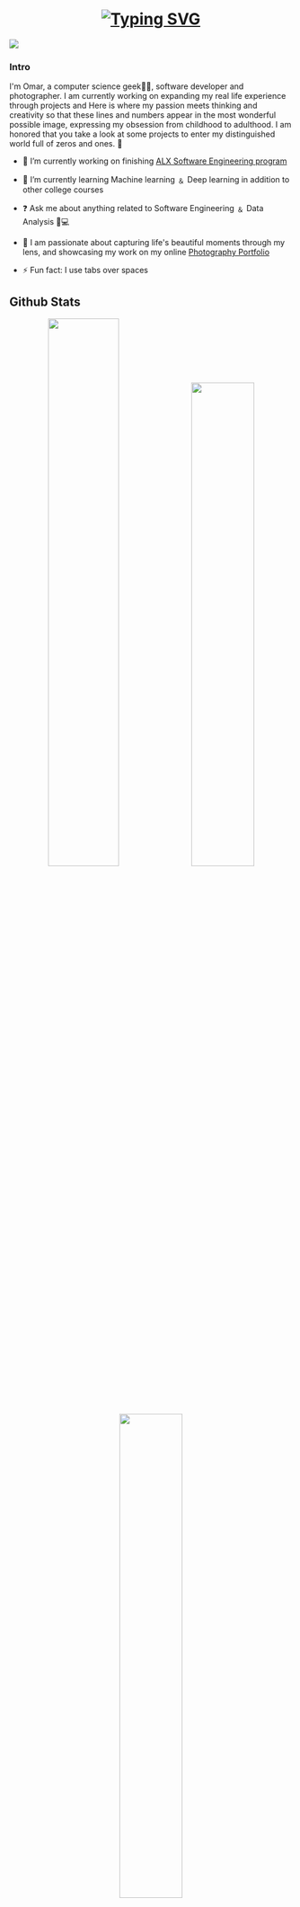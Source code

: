 # <div align="center"> <a href="https://git.io/typing-svg"><img src="https://readme-typing-svg.demolab.com?font=Fira+Co&size=30&pause=1000&color=F7F7F7&center=true&width=435&lines=%3C+Hello%2C+world!+%3E;I'm+Omar+Ahmed++;A+Software+Engineer...;A+Photographer...;Ittyy+ Great+to+have+you+here!+!%F0%9F%96%A4'" alt="Typing SVG" /></a>
</div>  
  

<div align="left">

  
  <!--svg-->
<img src="https://github.com/CodeDroid999/CodeDroid999/blob/main/header_.png">
<!--svg-->

<br/>  

### Intro  
  
I'm Omar, a computer science geek👨‍💻, software developer and photographer. I am currently working on expanding my real life experience through projects and Here is where my passion meets thinking and creativity so that these lines and numbers appear in the most wonderful possible image, expressing my obsession from childhood to adulthood. I am honored that you take a look at some projects to enter my distinguished world full of zeros and ones. 🚀
  
  

- 🔭 I’m currently working on finishing [ALX Software Engineering program](https://www.alxafrica.com/software-engineering-2022)  
  

- 🌱 I’m currently learning Machine learning ﹠ Deep learning in addition to other college courses   
  

- ❓ Ask me about anything related to Software Engineering ﹠ Data Analysis 🔎💻 


- 📸 I am passionate about capturing life's beautiful moments through my lens, and showcasing my work on my online [Photography Portfolio](https://www.flipbookpdf.net/web/site/a79a01c50b226cbb9610db661f26da4bb10673ff202302.pdf.html#page/1) 


- ⚡ Fun fact: I use tabs over spaces  
  


## Github Stats  
<div align="center">
    <img width="50%" src="https://github-readme-streak-stats.herokuapp.com/?user=Omar-KAhmed&theme=dark&hide_border=true"/>
  <img width="47%" img hight= "60%" src="https://github-readme-stats.vercel.app/api?username=Omar-KAhmed&show_icons=true&theme=dark&hide_border=true">  
  <a href="https://github.com/anuraghazra/convoychat">
  <img src="https://github-readme-stats.vercel.app/api/top-langs/?username=Omar-KAhmed&layout=compact&theme=dark&langs_count=6&hide_border=true" width="47%"/>


  </a>
</div> 
    
<!--Github Stats-->  
<br/>  

  
  <h1 align="left" style="color:yellow;margin-bottom: 20px;" >  Don't be a stranger, let's Connect  </h1>  <br/>  
   
<div align="center">
<a href="https://github.com/Omar-kAhmed" target="_blank">
<img src=https://img.shields.io/badge/github-%2324292e.svg?&style=for-the-badge&logo=github&logoColor=white alt=github style="margin-bottom: 5px;" />
</a>
<a href="https://twitter.com/@omark_ahmed7" target="_blank">
<img src=https://img.shields.io/badge/twitter-%2300acee.svg?&style=for-the-badge&logo=twitter&logoColor=white alt=twitter style="margin-bottom: 5px;" />
</a>
<a href="https://linkedin.com/in/omar-k-ahmed/" target="_blank">
<img src=https://img.shields.io/badge/linkedin-%231E77B5.svg?&style=for-the-badge&logo=linkedin&logoColor=white alt=linkedin style="margin-bottom: 5px;" />
</a>
<a href="https://www.facebook.com/miro.king.3367" target="_blank">
<img src=https://img.shields.io/badge/facebook-%232E87FB.svg?&style=for-the-badge&logo=facebook&logoColor=white alt=facebook style="margin-bottom: 5px;" />
</a>
<a href="https://instagram.com/iamomarkhaledd" target="_blank">
<img src=https://img.shields.io/badge/instagram-%23000000.svg?&style=for-the-badge&logo=instagram&logoColor=white alt=instagram style="margin-bottom: 5px;" />
</a>  
 <br/>  
<a href="https://www.behance.net/nodynet" target="_blank">
<img src=https://img.shields.io/badge/behance-%23191919.svg?&style=for-the-badge&logo=behance&logoColor=white alt=behance style="margin-bottom: 8px;" />
</a>
</div>  
  
## My Skill Set  
<div align="center"> <table><tr><td valign="top" width="50%">


<div align="center">  

### Frontend  
<div align="center">  
<a href="https://www.w3schools.com/css/" target="_blank"><img style="margin: 10px" src="https://profilinator.rishav.dev/skills-assets/css3-original-wordmark.svg" alt="CSS3" height="50" /></a>  
<a href="https://en.wikipedia.org/wiki/HTML5" target="_blank"><img style="margin: 10px" src="https://profilinator.rishav.dev/skills-assets/html5-original-wordmark.svg" alt="HTML5" height="50" /></a>  
</div>

</td><td valign="top" width="50%">


<div align="center">  

### Backend  
<div align="center">  
<a href="https://www.linux.org/" target="_blank"><img style="margin: 10px" src="https://profilinator.rishav.dev/skills-assets/linux-original.svg" alt="Linux" height="50" /></a>  
<a href="https://www.python.org/" target="_blank"><img style="margin: 10px" src="https://profilinator.rishav.dev/skills-assets/python-original.svg" alt="Python" height="50" /></a>  
<a href="https://github.com/" target="_blank"><img style="margin: 10px" src="https://profilinator.rishav.dev/skills-assets/git-scm-icon.svg" alt="Git" height="50" /></a>  
<a href="https://en.wikipedia.org/wiki/HTML5" target="_blank"><img style="margin: 10px" src="https://profilinator.rishav.dev/skills-assets/html5-original-wordmark.svg" alt="HTML5" height="50" /></a>  
<a href="https://www.cprogramming.com/" target="_blank"><img style="margin: 10px" src="https://profilinator.rishav.dev/skills-assets/c-original.svg" alt="C" height="50" /></a>  
<a href="https://www.cplusplus.com/" target="_blank"><img style="margin: 10px" src="https://profilinator.rishav.dev/skills-assets/cplusplus-original.svg" alt="C++" height="50" /></a>  
<a href="https://www.adobe.com/products/photoshop-lightroom.html" target="_blank"><img style="margin: 10px" src="https://profilinator.rishav.dev/skills-assets/lightroom.png" alt="Lightroom" height="50" /></a>  
</div>

</td></tr></table> 
   
 <div class="badge-base LI-profile-badge" data-locale="en_US" data-size="medium" data-theme="dark" data-type="VERTICAL" data-vanity="omar-k-ahmed" data-version="v1"><a class="badge-base__link LI-simple-link" href="https://hu.linkedin.com/in/omar-k-ahmed?trk=profile-badge">Omar K. Ahmed</a></div>
  
<div align="center">
<img src="https://komarev.com/ghpvc/?username=Omar-KAhmed&&style=flat-square" align="center" />
</div>  
<div align="center">It is a great pleasure having You browsing my profile.
</div>  
  

  <div class="badge-base LI-profile-badge" data-locale="en_US" data-size="medium" data-theme="dark" data-type="HORIZONTAL" data-vanity="omar-k-ahmed" data-version="v1"><a class="badge-base__link LI-simple-link" href="https://hu.linkedin.com/in/omar-k-ahmed?trk=profile-badge">Omar K. Ahmed</a></div>
              
